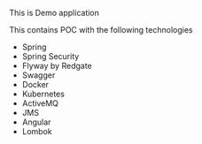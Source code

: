 This is Demo application

This contains POC with the following technologies
- Spring
- Spring Security
- Flyway by Redgate
- Swagger
- Docker
- Kubernetes
- ActiveMQ
- JMS
- Angular
- Lombok


